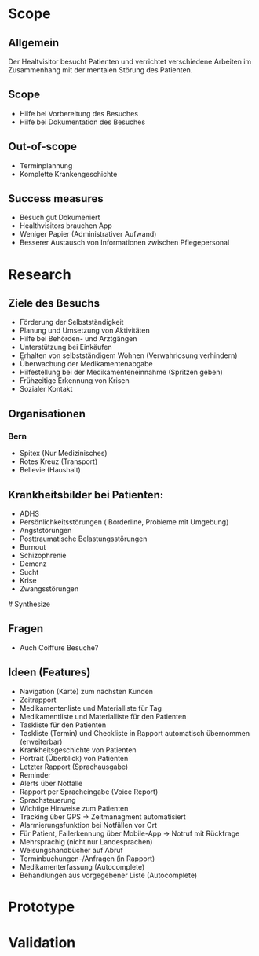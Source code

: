 # Scope

## Allgemein

Der Healtvisitor besucht Patienten und verrichtet verschiedene Arbeiten im Zusammenhang mit der mentalen Störung des Patienten.

## Scope

- Hilfe bei Vorbereitung des Besuches
- Hilfe bei Dokumentation des Besuches

## Out-of-scope

- Terminplannung
- Komplette Krankengeschichte

## Success measures

- Besuch gut Dokumeniert
- Healthvisitors brauchen App
- Weniger Papier (Administrativer Aufwand)
- Besserer Austausch von Informationen zwischen Pflegepersonal


# Research

## Ziele des Besuchs

- Förderung der Selbstständigkeit
- Planung und Umsetzung von Aktivitäten
- Hilfe bei Behörden- und Arztgängen
- Unterstützung bei Einkäufen
- Erhalten von selbstständigem Wohnen (Verwahrlosung verhindern)
- Überwachung der Medikamentenabgabe
- Hilfestellung bei der Medikamenteneinnahme (Spritzen geben)
- Frühzeitige Erkennung von Krisen
- Sozialer Kontakt

## Organisationen

### Bern

- Spitex (Nur Medizinisches)
- Rotes Kreuz (Transport)
- Bellevie (Haushalt)

## Krankheitsbilder bei Patienten:

- ADHS
- Persönlichkeitsstörungen ( Borderline, Probleme mit Umgebung)
- Angststörungen
- Posttraumatische Belastungsstörungen
- Burnout
- Schizophrenie
- Demenz
- Sucht
- Krise
- Zwangsstörungen

# Synthesize

## Fragen

- Auch Coiffure Besuche?

## Ideen (Features)

- Navigation (Karte) zum nächsten Kunden
- Zeitrapport
- Medikamentenliste und Materialliste für Tag
- Medikamentliste und Materialliste für den Patienten
- Taskliste für den Patienten
- Taskliste (Termin) und Checkliste in Rapport automatisch übernommen (erweiterbar)
- Krankheitsgeschichte von Patienten
- Portrait (Überblick) von Patienten
- Letzter Rapport (Sprachausgabe)
- Reminder
- Alerts über Notfälle
- Rapport per Spracheingabe (Voice Report)
- Sprachsteuerung
- Wichtige Hinweise zum Patienten
- Tracking über GPS -> Zeitmanagment automatisiert
- Alarmierungsfunktion bei Notfällen vor Ort
- Für Patient, Fallerkennung über Mobile-App -> Notruf mit Rückfrage
- Mehrsprachig (nicht nur Landesprachen)
- Weisungshandbücher auf Abruf
- Terminbuchungen-/Anfragen (in Rapport)
- Medikamenterfassung (Autocomplete)
- Behandlungen aus vorgegebener Liste (Autocomplete)


# Prototype

# Validation
